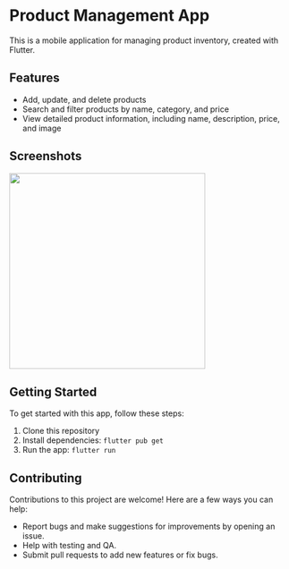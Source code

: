 # Product Management App

This is a mobile application for managing product inventory, created with Flutter.

## Features

* Add, update, and delete products
* Search and filter products by name, category, and price
* View detailed product information, including name, description, price, and image

## Screenshots

<img src="https://user-images.githubusercontent.com/71185753/154866807-d0536f94-6ffd-48bf-963a-3a54cfbb3eff.gif" width="350">

## Getting Started

To get started with this app, follow these steps:

1. Clone this repository
2. Install dependencies: `flutter pub get`
3. Run the app: `flutter run`

## Contributing

Contributions to this project are welcome! Here are a few ways you can help:

* Report bugs and make suggestions for improvements by opening an issue.
* Help with testing and QA.
* Submit pull requests to add new features or fix bugs.
